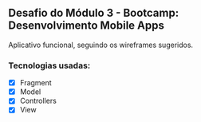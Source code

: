 ## Desafio do Módulo 3 - Bootcamp: Desenvolvimento Mobile Apps

Aplicativo funcional, seguindo os wireframes sugeridos.

### Tecnologias usadas:
- [x] Fragment
- [x] Model
- [x] Controllers
- [x] View
